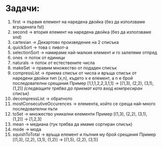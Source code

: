 # Задачи:

1. first -> първия елемент на наредена двойка (без да използваме вградената fst)
2. second -> втория елемент на наредена двойка (без да използваме snd)
3. cartesian -> Декартово произведение на 2 списъка
4. quickSort -> това с пивот-а
5. selectionSort -> намираме най-малкия елемент и го залепяме отпред
6. ones -> поток от единици
7. naturals -> поток от естествените числа
8. makeSet -> правим множество от подаден списък
9. compressList -> приема списък от числа и връща списък от наредени двойки тип (x,n), където х е елемент, а n е брой последователни срещания Пример [1,1,1,2,2,3,1,1] -> [(1,3), (2,2), (3,1), (1,2)]
*(следващите трябва да приемат като вход компресиран списък)*
10. decompressList -> oбратното
11. mostConsecutiveOccurences -> елемента, който се среща най-много последователни пъти
12. toSet -> множество уникални елементи
    Пример [(1,3), (2,2), (3,1), (1,2)] -> [1,2,3]
13. mean -> медиана (тук трябва да имаме сортиран списък)
14. mode -> мода
15. squishToTotal -> връща елемент и пълния му брой срещания
                 Пример [(1,3), (2,2), (3,1), (1,2)] -> [(1,5), (2,2), (3,1)]
